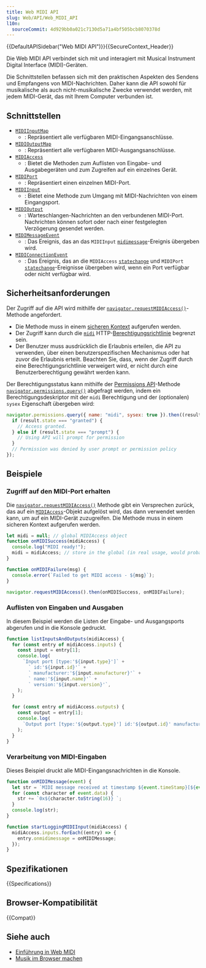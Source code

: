 ```yaml
---
title: Web MIDI API
slug: Web/API/Web_MIDI_API
l10n:
  sourceCommit: 4d929bb0a021c7130d5a71a4bf505bcb8070378d
---
```


{{DefaultAPISidebar("Web MIDI API")}}{{SecureContext_Header}}

Die Web MIDI API verbindet sich mit und interagiert mit Musical Instrument Digital Interface (MIDI)-Geräten.

Die Schnittstellen befassen sich mit den praktischen Aspekten des Sendens und Empfangens von MIDI-Nachrichten.
Daher kann die API sowohl für musikalische als auch nicht-musikalische Zwecke verwendet werden, mit jedem MIDI-Gerät, das mit Ihrem Computer verbunden ist.

## Schnittstellen

- [`MIDIInputMap`](/de/docs/Web/API/MIDIInputMap)
  - : Repräsentiert alle verfügbaren MIDI-Eingangsanschlüsse.
- [`MIDIOutputMap`](/de/docs/Web/API/MIDIOutputMap)
  - : Repräsentiert alle verfügbaren MIDI-Ausgangsanschlüsse.
- [`MIDIAccess`](/de/docs/Web/API/MIDIAccess)
  - : Bietet die Methoden zum Auflisten von Eingabe- und Ausgabegeräten und zum Zugreifen auf ein einzelnes Gerät.
- [`MIDIPort`](/de/docs/Web/API/MIDIPort)
  - : Repräsentiert einen einzelnen MIDI-Port.
- [`MIDIInput`](/de/docs/Web/API/MIDIInput)
  - : Bietet eine Methode zum Umgang mit MIDI-Nachrichten von einem Eingangsport.
- [`MIDIOutput`](/de/docs/Web/API/MIDIOutput)
  - : Warteschlangen-Nachrichten an den verbundenen MIDI-Port. Nachrichten können sofort oder nach einer festgelegten Verzögerung gesendet werden.
- [`MIDIMessageEvent`](/de/docs/Web/API/MIDIMessageEvent)
  - : Das Ereignis, das an das `MIDIInput` [`midimessage`](/de/docs/Web/API/MIDIInput/midimessage_event)-Ereignis übergeben wird.
- [`MIDIConnectionEvent`](/de/docs/Web/API/MIDIConnectionEvent)
  - : Das Ereignis, das an die `MIDIAccess` [`statechange`](/de/docs/Web/API/MIDIAccess/statechange_event) und `MIDIPort` [`statechange`](/de/docs/Web/API/MIDIPort/statechange_event)-Ereignisse übergeben wird, wenn ein Port verfügbar oder nicht verfügbar wird.

## Sicherheitsanforderungen

Der Zugriff auf die API wird mithilfe der [`navigator.requestMIDIAccess()`](/de/docs/Web/API/Navigator/requestMIDIAccess)-Methode angefordert.

- Die Methode muss in einem [sicheren Kontext](/de/docs/Web/Security/Secure_Contexts) aufgerufen werden.
- Der Zugriff kann durch die [`midi`](/de/docs/Web/HTTP/Reference/Headers/Permissions-Policy/midi) HTTP-[Berechtigungsrichtlinie](/de/docs/Web/HTTP/Guides/Permissions_Policy) begrenzt sein.
- Der Benutzer muss ausdrücklich die Erlaubnis erteilen, die API zu verwenden, über einen benutzerspezifischen Mechanismus oder hat zuvor die Erlaubnis erteilt.
  Beachten Sie, dass, wenn der Zugriff durch eine Berechtigungsrichtlinie verweigert wird, er nicht durch eine Benutzerberechtigung gewährt werden kann.

Der Berechtigungsstatus kann mithilfe der [Permissions API](/de/docs/Web/API/Permissions_API)-Methode [`navigator.permissions.query()`](/de/docs/Web/API/Permissions/query) abgefragt werden, indem ein Berechtigungsdeskriptor mit der `midi` Berechtigung und der (optionalen) `sysex` Eigenschaft übergeben wird:

```js
navigator.permissions.query({ name: "midi", sysex: true }).then((result) => {
  if (result.state === "granted") {
    // Access granted.
  } else if (result.state === "prompt") {
    // Using API will prompt for permission
  }
  // Permission was denied by user prompt or permission policy
});
```

## Beispiele

### Zugriff auf den MIDI-Port erhalten

Die [`navigator.requestMIDIAccess()`](/de/docs/Web/API/Navigator/requestMIDIAccess) Methode gibt ein Versprechen zurück, das auf ein [`MIDIAccess`](/de/docs/Web/API/MIDIAccess)-Objekt aufgelöst wird, das dann verwendet werden kann, um auf ein MIDI-Gerät zuzugreifen.
Die Methode muss in einem sicheren Kontext aufgerufen werden.

```js
let midi = null; // global MIDIAccess object
function onMIDISuccess(midiAccess) {
  console.log("MIDI ready!");
  midi = midiAccess; // store in the global (in real usage, would probably keep in an object instance)
}

function onMIDIFailure(msg) {
  console.error(`Failed to get MIDI access - ${msg}`);
}

navigator.requestMIDIAccess().then(onMIDISuccess, onMIDIFailure);
```

### Auflisten von Eingaben und Ausgaben

In diesem Beispiel werden die Listen der Eingabe- und Ausgangsports abgerufen und in die Konsole gedruckt.

```js
function listInputsAndOutputs(midiAccess) {
  for (const entry of midiAccess.inputs) {
    const input = entry[1];
    console.log(
      `Input port [type:'${input.type}']` +
        ` id:'${input.id}'` +
        ` manufacturer:'${input.manufacturer}'` +
        ` name:'${input.name}'` +
        ` version:'${input.version}'`,
    );
  }

  for (const entry of midiAccess.outputs) {
    const output = entry[1];
    console.log(
      `Output port [type:'${output.type}'] id:'${output.id}' manufacturer:'${output.manufacturer}' name:'${output.name}' version:'${output.version}'`,
    );
  }
}
```

### Verarbeitung von MIDI-Eingaben

Dieses Beispiel druckt alle MIDI-Eingangsnachrichten in die Konsole.

```js
function onMIDIMessage(event) {
  let str = `MIDI message received at timestamp ${event.timeStamp}[${event.data.length} bytes]: `;
  for (const character of event.data) {
    str += `0x${character.toString(16)} `;
  }
  console.log(str);
}

function startLoggingMIDIInput(midiAccess) {
  midiAccess.inputs.forEach((entry) => {
    entry.onmidimessage = onMIDIMessage;
  });
}
```

## Spezifikationen

{{Specifications}}

## Browser-Kompatibilität

{{Compat}}

## Siehe auch

- [Einführung in Web MIDI](https://code.tutsplus.com/introduction-to-web-midi--cms-25220t)
- [Musik im Browser machen](https://www.keithmcmillen.com/blog/making-music-in-the-browser-web-midi-api/)
